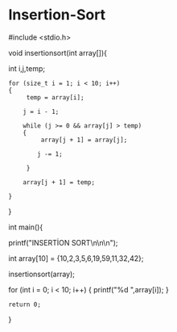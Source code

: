 # Insertion-Sort
#include <stdio.h>


void insertionsort(int array[]){

int i,j,temp;

    for (size_t i = 1; i < 10; i++)
    {
         temp = array[i];

        j = i - 1;

        while (j >= 0 && array[j] > temp)
        {
             array[j + 1] = array[j];

            j -= 1;

         }

        array[j + 1] = temp;
    
    }



}



int main(){

printf("INSERTİON SORT\n\n\n");

int array[10] = {10,2,3,5,6,19,59,11,32,42};

insertionsort(array);

for (int i = 0; i < 10; i++)
{
    printf("%d ",array[i]);
}


    return 0;
}


